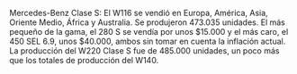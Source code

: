 Mercedes-Benz Clase S: El W116 se vendió en Europa, América, Asia, Oriente Medio, África y Australia. Se produjeron 473.035 unidades. El más pequeño de la gama, el 280 S se vendía por unos $15.000 y el más caro, el 450 SEL 6.9, unos $40.000, ambos sin tomar en cuenta la inflación actual. La producción del W220 Clase S fue de 485.000 unidades, un poco más que los totales de producción del W140.
